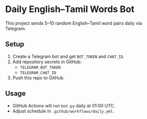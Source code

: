 # Daily English–Tamil Words Bot

This project sends 5–10 random English–Tamil word pairs daily via Telegram.

## Setup

1. Create a Telegram bot and get `BOT_TOKEN` and `CHAT_ID`.
2. Add repository secrets in GitHub:
   - `TELEGRAM_BOT_TOKEN`
   - `TELEGRAM_CHAT_ID`
3. Push this repo to GitHub.

## Usage

- GitHub Actions will run `bot.py` daily at 01:00 UTC.
- Adjust schedule in `.github/workflows/daily.yml`.
